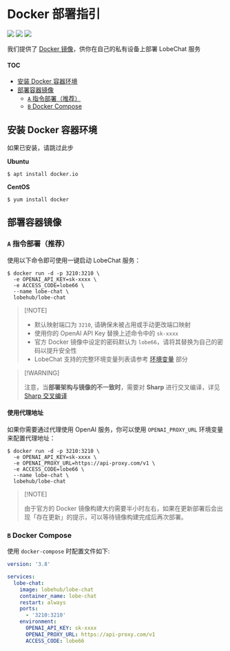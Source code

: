 # Docker 部署指引

[![][docker-release-shield]][docker-release-link]
[![][docker-size-shield]][docker-size-link]
[![][docker-pulls-shield]][docker-pulls-link]

我们提供了 [Docker 镜像][docker-release-link]，供你在自己的私有设备上部署 LobeChat 服务

#### TOC

- [安装 Docker 容器环境](#安装-docker-容器环境)
- [部署容器镜像](#部署容器镜像)
  - [`A` 指令部署（推荐）](#a-指令部署推荐)
  - [`B` Docker Compose](#b-docker-compose)

## 安装 Docker 容器环境

如果已安装，请跳过此步

**Ubuntu**

```fish
$ apt install docker.io
```

**CentOS**

```fish
$ yum install docker
```

## 部署容器镜像

### `A` 指令部署（推荐）

使用以下命令即可使用一键启动 LobeChat 服务：

```fish
$ docker run -d -p 3210:3210 \
  -e OPENAI_API_KEY=sk-xxxx \
  -e ACCESS_CODE=lobe66 \
  --name lobe-chat \
  lobehub/lobe-chat
```

> \[!NOTE]
>
> - 默认映射端口为 `3210`, 请确保未被占用或手动更改端口映射
> - 使用你的 OpenAI API Key 替换上述命令中的 `sk-xxxx`
> - 官方 Docker 镜像中设定的密码默认为 `lobe66`，请将其替换为自己的密码以提升安全性
> - LobeChat 支持的完整环境变量列表请参考 [环境变量](https://github.com/lobehub/lobe-chat/wiki/Environment-Variable.zh-CN) 部分

> \[!WARNING]
>
> 注意，当**部署架构与镜像的不一致时**，需要对 **Sharp** 进行交叉编译，详见 [Sharp 交叉编译](https://sharp.pixelplumbing.com/install#cross-platform)

#### 使用代理地址

如果你需要通过代理使用 OpenAI 服务，你可以使用 `OPENAI_PROXY_URL` 环境变量来配置代理地址：

```fish
$ docker run -d -p 3210:3210 \
  -e OPENAI_API_KEY=sk-xxxx \
  -e OPENAI_PROXY_URL=https://api-proxy.com/v1 \
  -e ACCESS_CODE=lobe66 \
  --name lobe-chat \
  lobehub/lobe-chat
```

> \[!NOTE]
>
> 由于官方的 Docker 镜像构建大约需要半小时左右，如果在更新部署后会出现「存在更新」的提示，可以等待镜像构建完成后再次部署。

### `B` Docker Compose

使用 `docker-compose` 时配置文件如下:

```yml
version: '3.8'

services:
  lobe-chat:
    image: lobehub/lobe-chat
    container_name: lobe-chat
    restart: always
    ports:
      - '3210:3210'
    environment:
      OPENAI_API_KEY: sk-xxxx
      OPENAI_PROXY_URL: https://api-proxy.com/v1
      ACCESS_CODE: lobe66
```

[docker-pulls-link]: https://hub.docker.com/r/lobehub/lobe-chat
[docker-pulls-shield]: https://img.shields.io/docker/pulls/lobehub/lobe-chat?color=45cc11&labelColor=black&style=flat-square
[docker-release-link]: https://hub.docker.com/r/lobehub/lobe-chat
[docker-release-shield]: https://img.shields.io/docker/v/lobehub/lobe-chat?color=369eff&label=docker&labelColor=black&logo=docker&logoColor=white&style=flat-square
[docker-size-link]: https://hub.docker.com/r/lobehub/lobe-chat
[docker-size-shield]: https://img.shields.io/docker/image-size/lobehub/lobe-chat?color=369eff&labelColor=black&style=flat-square
